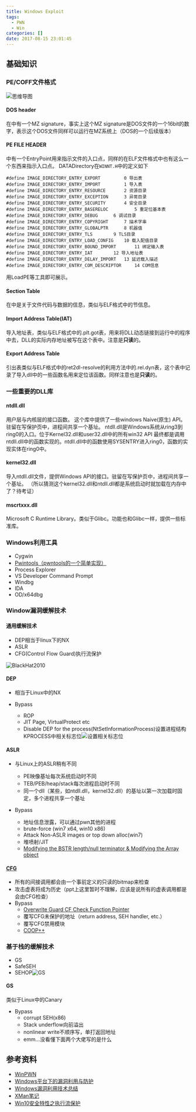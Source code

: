 ```yaml
---
title: Windows Exploit
tags:
  - PWN
  - Win
categories: []
date: 2017-08-15 23:01:45
---
```


## 基础知识

### PE/COFF文件格式

![思维导图](http://images2015.cnblogs.com/blog/928323/201604/928323-20160424150039054-1771063095.png)

#### DOS header

在中有一个MZ signature，事实上这个MZ signature是DOS文件的一个16bit的数字，表示这个DOS文件同样可以运行在MZ系统上（DOS的一个后续版本）

#### PE FILE HEADER

中有一个EntryPoint用来指示文件的入口点，同样的在ELF文件格式中也有这么一个东西来指示入口点。
DATADirectory在`WINNT.H`中的定义如下
```
#define IMAGE_DIRECTORY_ENTRY_EXPORT         0 导出表  
#define IMAGE_DIRECTORY_ENTRY_IMPORT         1 导入表   
#define IMAGE_DIRECTORY_ENTRY_RESOURCE       2 资源目录  
#define IMAGE_DIRECTORY_ENTRY_EXCEPTION      3 异常目录  
#define IMAGE_DIRECTORY_ENTRY_SECURITY       4 安全目录  
#define IMAGE_DIRECTORY_ENTRY_BASERELOC          5 重定位基本表  
#define IMAGE_DIRECTORY_ENTRY_DEBUG      6 调试目录  
#define IMAGE_DIRECTORY_ENTRY_COPYRIGHT      7 描术字串  
#define IMAGE_DIRECTORY_ENTRY_GLOBALPTR      8 机器值  
#define IMAGE_DIRECTORY_ENTRY_TLS        9 TLS目录  
#define IMAGE_DIRECTORY_ENTRY_LOAD_CONFIG    10 载入配值目录  
#define IMAGE_DIRECTORY_ENTRY_BOUND_IMPORT       11 绑定输入表  
#define IMAGE_DIRECTORY_ENTRY_IAT        12 导入地址表  
#define IMAGE_DIRECTORY_ENTRY_DELAY_IMPORT   13 延迟载入描述  
#define IMAGE_DIRECTORY_ENTRY_COM_DESCRIPTOR     14 COM信息  

```
用LoadPE等工具即可展示。
<!--more-->
#### Section Table

在中是关于文件代码与数据的信息，类似与ELF格式中的节信息。

#### Import Address Table(IAT)

导入地址表，类似与ELF格式中的.plt.got表，用来将DLL动态链接到运行中的程序中去，DLL的实际内存地址被写在这个表中。注意是**只读**的。

#### Export Address Table

引出表类似与ELF格式中的ret2dl-resolve的利用方法中的.rel.dyn表，这个表中记录了导入dll中的一些函数名用来定位该函数。同样注意也是**只读**的。

### 一些重要的DLL库

#### ntdll.dll

用户层与内核层的接口函数。
这个库中提供了一些windows Naive(原生) API。
驻留在写保护页中，进程间共享一个基址。
ntdll.dll是Windows系统从ring3到ring0的入口。位于Kernel32.dll和user32.dll中的所有win32 API 最终都是调用ntdll.dll中的函数实现的。ntdll.dll中的函数使用SYSENTRY进入ring0，函数的实现实体在ring0中。

#### kernel32.dll

导入ntdll.dll文件，提供Windows API的接口。驻留在写保护页中，进程间共享一个基址。
（所以猜测这个kernel32.dll和ntdll.dll都是系统启动时就加载在内存中了？待考证）

#### mscrtxxx.dll

Microsoft C Runtime Library。类似于Glibc。功能也和Glibc一样，提供一些标准库。

### Windows利用工具

+ Cygwin
+ [Pwintools（pwntools的一个简单实现）](https://www.xctf.org.cn/library/details/7ffeb1efce2a01e95f3d20cd9146179063305ee2/)
+ Process Explorer
+ VS Developer Command Prompt
+ Windbg
+ IDA
+ OD/x64dbg

### Window漏洞缓解技术

#### 通用缓解技术

+ DEP相当于linux下的NX
+ ASLR
+ CFG(Control Flow Guard)执行流保护

![BlackHat2010](http://images2015.cnblogs.com/blog/928323/201604/928323-20160424163101913-972693786.png)

#### DEP

+ 相当于Linux中的NX

+ Bypass
	+ ROP
    + JIT Page, VirtualProtect etc
    + Disable DEP for the process(NtSetInformationProcess)设置进程结构KPROCESS中相关标志位![设置相关标志位](http://images2015.cnblogs.com/blog/928323/201604/928323-20160424164039163-1082373018.png)

#### ASLR

+ 与Linux上的ASLR稍有不同
	+ PE映像基址每次系统启动时不同
    + TEB/PEB/heap/stack每次进程启动时不同
    + 同一个dll（某些，如ntdll.dll，kernel32.dll）的基址以第一次加载时固定，多个进程共享一个基址

+ Bypass
	+ 地址信息泄露，可以通过pwn其他的进程
    + brute-force (win7	x64,	win10	x86)
    + Attack Non-ASLR images or top down alloc(win7)
    + 堆喷射/JIT
    + [Modifying the BSTR length/null terminator & Modifying the Array object](https://www.fireeye.com/blog/threat-research/2013/10/aslr-bypass-apocalypse-in-lately-zero-day-exploits.html)

#### [CFG](http://101.96.10.27/sjc1-te-ftp.trendmicro.com/assets/wp/exploring-control-flow-guard-in-windows10.pdf)

+ 所有的间接调用都会由一个事前定义的只读的bitmap来检查
+ 攻击虚表将成为历史（ppt上这里暂时不理解，应该是说所有的虚表调用都是会由CFG检查）
+ Bypass
	+ [Overwrite Guard CF Check Function Pointer](https://www.blackhat.com/docs/us-15/materials/us-15-Zhang-Bypass-Control-Flow-Guard-Comprehensively.pdf)
    + 覆写CFG未保护的地址（return address, SEH handler, etc.）
    + 覆写CFG禁用模块
    + [COOP++](http://syssec.rub.de/media/emma/veroeffentlichungen/2015/03/28/COOP-Oakland15.pdf)

### 基于栈的缓解技术

+ GS
+ SafeSEH
+ SEHOP![GS](http://images2015.cnblogs.com/blog/928323/201604/928323-20160424150111601-1948331326.png)

#### GS

类似于Linux中的Canary

+ Bypass
	+ corrupt SEH(x86)
    + Stack	underflow向前溢出
    + nonlinear	write不顺序写，单打返回地址
    + emm...没看懂下面两个大佬写的是什么


## 参考资料

+ [WinPWN](https://blog.pwnhub.cn/download/01/WinPWN.pdf)
+ [Windows平台下的漏洞利用与防护](http://www.cnblogs.com/flycat-2016/p/5426910.html)
+ [Windows漏洞利用技术总结](http://www.cnblogs.com/Danny-Wei/p/3766337.html)
+ [XMan笔记](https://www.xctf.org.cn/library/details/cbf49988610a48428addf58156ebed1434d162d5/)
+ [Win10安全特性之执行流保护](http://www.freebuf.com/articles/security-management/58373.html)
